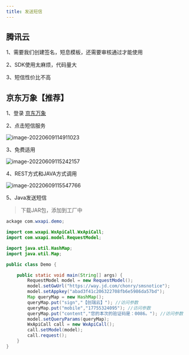 ```yaml
---
title: 发送短信
---
```


## 腾讯云

1、需要我们创建签名，短息模板，还需要审核通过才能使用

2、SDK使用太麻烦，代码量大

3、短信性价比不高



## 京东万象【推荐】

1、登录 [京东万象](https://wx.jdcloud.com/)

2、点击短信服务

![image-20220609114911023](https://qfedu-1254123199.cos.ap-nanjing.myqcloud.com/img/202206091149315.png)



3、免费适用

![image-20220609115242157](https://qfedu-1254123199.cos.ap-nanjing.myqcloud.com/img/202206091152367.png)



4、REST方式和JAVA方式调用

![image-20220609115547766](https://qfedu-1254123199.cos.ap-nanjing.myqcloud.com/img/202206091156448.png)





5、Java发送短信

> 下载JAR包，添加到工厂中

```  java
ackage com.wxapi.demo;

import com.wxapi.WxApiCall.WxApiCall;
import com.wxapi.model.RequestModel;

import java.util.HashMap;
import java.util.Map;

public class Demo {

	public static void main(String[] args) {
		RequestModel model = new RequestModel();
		model.setGwUrl("https://way.jd.com/chonry/smsnotice");
		model.setAppkey("abad3f41c206322708fb6e5986da57bd");
		Map queryMap = new HashMap();
		queryMap.put("sign","【创瑞云】"); //访问参数
		queryMap.put("mobile","17755324095"); //访问参数
		queryMap.put("content","您的本次的验证码是：0086。"); //访问参数
		model.setQueryParams(queryMap);
		WxApiCall call = new WxApiCall();
		call.setModel(model);
		call.request();
	}
}
``` 

